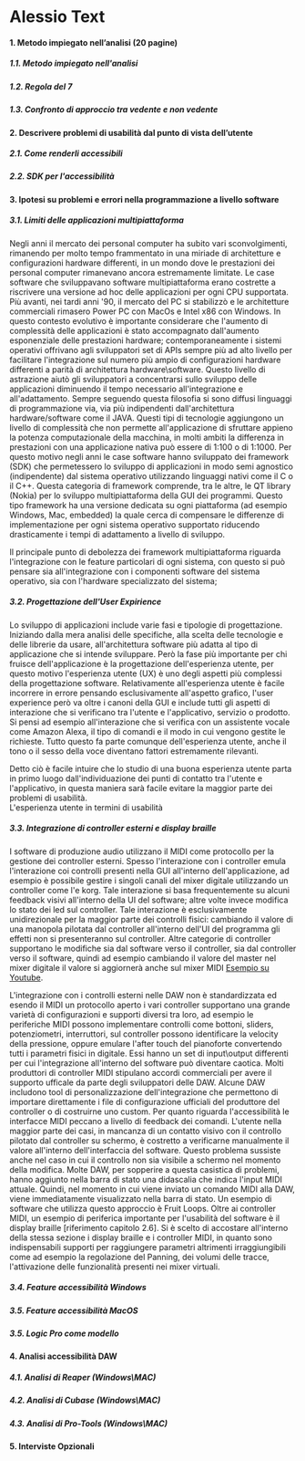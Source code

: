 # Alessio Text

#### 1. Metodo impiegato nell’analisi (20 pagine)
##### 1.1. Metodo impiegato nell'analisi
##### 1.2. Regola del 7
##### 1.3. Confronto di approccio tra vedente e non vedente 

#### 2. Descrivere problemi di usabilità dal punto di vista dell’utente
##### 2.1. Come renderli accessibili
##### 2.2. SDK per l'accessibilità

#### 3. Ipotesi su problemi e errori nella programmazione a livello software
##### 3.1. Limiti delle applicazioni multipiattaforma

Negli anni il mercato dei personal computer ha subito vari sconvolgimenti, rimanendo per molto tempo  frammentato in una miriade di architetture e configurazioni hardware differenti, in un mondo dove le prestazioni dei personal computer rimanevano ancora estremamente limitate. Le case software che sviluppavano software multipiattaforma erano costrette a riscrivere una versione ad hoc delle applicazioni per ogni CPU supportata. Più avanti, nei tardi anni '90, il mercato del PC si stabilizzò e le architetture commerciali rimasero Power PC con MacOs e Intel x86 con Windows. In questo contesto evolutivo  è importante considerare che l'aumento di complessità delle applicazioni è stato accompagnato dall'aumento esponenziale delle prestazioni hardware; contemporaneamente i sistemi operativi offrivano agli sviluppatori set di APIs sempre più ad alto livello per facilitare l'integrazione sul numero più ampio di configurazioni hardware differenti a parità di architettura hardware\software. Questo livello di astrazione aiutò gli sviluppatori a concentrarsi sullo sviluppo delle applicazioni diminuendo il tempo necessario all'integrazione e all'adattamento. Sempre seguendo questa filosofia si sono diffusi linguaggi di programmazione via, via più indipendenti dall'architettura hardware/software come il JAVA. Questi tipi di tecnologie aggiungono un livello di complessità che non permette all'applicazione di sfruttare appieno la potenza computazionale della macchina, in molti ambiti la differenza in prestazioni con una applicazione nativa può essere di 1:100 o di 1:1000. Per questo motivo negli anni le case software hanno sviluppato dei framework (SDK) che permetessero lo sviluppo di applicazioni in modo semi agnostico (indipendente) dal sistema operativo utilizzando linguaggi nativi come il C o il C++. Questa categoria di framework comprende, tra le altre, le QT library (Nokia) per lo sviluppo multipiattaforma della GUI dei programmi. Questo tipo framework ha una versione dedicata su ogni piattaforma (ad esempio Windows, Mac, embedded) la quale cerca di compensare le differenze di implementazione per ogni sistema operativo supportato riducendo drasticamente i tempi di adattamento a livello di sviluppo.

Il principale punto di debolezza dei framework multipiattaforma riguarda l'integrazione con le feature particolari di ogni sistema, con questo si può pensare sia all'integrazione con i componenti software del sistema operativo, sia con l'hardware specializzato del sistema; 


##### 3.2. Progettazione dell'User Expirience

Lo sviluppo di applicazioni include varie fasi e tipologie di progettazione. Iniziando dalla mera analisi delle specifiche, alla scelta delle tecnologie e delle librerie da usare, all'architettura software più adatta al tipo di applicazione che si intende sviluppare. Però la fase più importante per chi fruisce dell'applicazione è la progettazione dell'esperienza utente, per questo motivo l'esperienza utente (UX) è uno degli aspetti più complessi della progettazione software. Relativamente all'esperienza utente è facile incorrere in errore pensando esclusivamente all'aspetto grafico, l'user experience però va oltre i canoni della GUI e include tutti gli aspetti di interazione che si verificano tra l'utente e l'applicativo, servizio o prodotto. Si pensi ad esempio all'interazione che si verifica con un assistente vocale come Amazon Alexa, il tipo di comandi e il modo in cui vengono gestite le richieste. Tutto questo fa parte comunque dell'esperienza utente, anche il tono o il sesso della voce diventano fattori estremamente rilevanti. 

Detto ciò è facile intuire che lo studio di una buona esperienza utente parta in primo luogo dall'individuazione dei punti di contatto tra l'utente e l'applicativo, in questa maniera sarà facile evitare la maggior parte dei problemi di usabilità.  
L'esperienza utente in termini di usabilità 

##### 3.3. Integrazione di controller esterni e display braille

I software di produzione audio utilizzano il MIDI come protocollo per la gestione dei controller esterni. Spesso l'interazione con i controller emula l'interazione coi controlli presenti nella GUI all'interno dell'applicazione, ad esempio è possibile gestire i singoli canali del mixer digitale utilizzando un controller come l'e korg. Tale interazione  si basa frequentemente su alcuni feedback visivi all'interno della UI del software; altre volte invece modifica lo stato dei led sul controller. Tale interazione è esclusivamente unidirezionale per la maggior parte dei controlli fisici: cambiando il valore di una manopola pilotata dal controller all'interno dell'UI del programma gli effetti non si presenteranno sul controller. Altre categorie di controller supportano le modifiche sia dal software verso il controller, sia dal controller verso il software, quindi ad esempio cambiando il valore del master nel mixer digitale il valore si aggiornerà anche sul mixer MIDI [Esempio su Youtube](https://www.youtube.com/watch?v=fGdWNUQvaYw). 

L'integrazione con i controlli esterni nelle DAW non è standardizzata ed esendo il MIDI un protocollo aperto i vari controller supportano una grande varietà di configurazioni e supporti diversi tra loro, ad esempio le periferiche MIDI possono implementare controlli come bottoni, sliders, potenziometri, interruttori, sul controller possono identificare la velocity della pressione, oppure emulare l'after touch del pianoforte convertendo tutti i parametri fisici in digitale. Essi hanno un set di input\output differenti per cui l'integrazione all'interno del software può diventare caotica. Molti produttori di controller MIDI stipulano accordi commerciali per avere il supporto ufficale da parte degli sviluppatori delle DAW. Alcune DAW includono tool di personalizzazione dell'integrazione che permettono di importare direttamente i file di configurazione ufficiali del produttore del controller o di costruirne uno custom. Per quanto riguarda l'accessibilità le interfacce MIDI peccano a livello di feedback dei comandi. L'utente nella maggior parte dei casi, in mancanza di un contatto visivo con il controllo pilotato dal controller su schermo, è costretto a verificarne manualmente il valore all'interno dell'interfaccia del software. Questo problema sussiste anche nel caso in cui il controllo non sia visibile a schermo nel momento della modifica. Molte DAW, per sopperire a questa casistica di problemi, hanno aggiunto nella barra di stato una didascalia che indica l'input MIDI attuale. Quindi, nel momento in cui viene inviato un comando MIDI alla DAW, viene immediatamente visualizzato nella barra di stato. Un esempio di software che utilizza questo approccio è Fruit Loops. Oltre ai controller MIDI, un esempio di periferica importante per l'usabilità del software è il display braille [riferimento capitolo 2.6].
Si è scelto di accostare all'interno della stessa sezione i display braille e i controller MIDI,  in quanto sono indispensabili supporti per raggiungere parametri altrimenti irraggiungibili come ad esempio la regolazione del Panning, dei volumi delle tracce,   l'attivazione delle funzionalità presenti nei mixer virtuali. 


##### 3.4. Feature accessibilità Windows

##### 3.5. Feature accessibilità MacOS
##### 3.5. Logic Pro come modello

#### 4. Analisi accessibilità DAW
##### 4.1. Analisi di Reaper (Windows\MAC)
##### 4.2. Analisi di Cubase (Windows\MAC)
##### 4.3. Analisi di Pro-Tools (Windows\MAC)

#### 5. Interviste Opzionali
